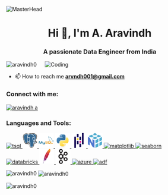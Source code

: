 ![MasterHead](https://camo.githubusercontent.com/f401c2aa72bf748bd1aae72b2768d9ff07dc8ec2131780f36fa689bdd6f2c5fc/68747470733a2f2f692e70696e696d672e636f6d2f6f726967696e616c732f30662f32352f65342f30663235653436363863316337373430623565643431383335333339643637662e676966)
<h1 align="center">Hi 👋, I'm A. Aravindh</h1>
<h3 align="center">A passionate Data Engineer from India</h3>

<img align="right" alt="Coding" width="400" src="https://encrypted-tbn0.gstatic.com/images?q=tbn:ANd9GcRIeAzCnqfE6R0GVCOg1b9YMhh6TrqcP5mJew&s" />

<p align="left"> <img src="https://komarev.com/ghpvc/?username=aravindh0&label=Profile%20views&color=0e75b6&style=flat" alt="aravindh0" /> </p>

- 📫 How to reach me **arvndh001@gmail.com**

<h3 align="left">Connect with me:</h3>
<p align="left">
<a href="https://www.linkedin.com/in/aravindh-a-8b9888249/" target="blank"><img align="center" src="https://raw.githubusercontent.com/rahuldkjain/github-profile-readme-generator/master/src/images/icons/Social/linked-in-alt.svg" alt="aravindh a" height="30" width="40" /></a>
</p>

<h3 align="left">Languages and Tools:</h3>
<p align="left"> 
    <a href="https://www.microsoft.com/en-us/sql-server" target="_blank" rel="noreferrer"> 
        <img src="https://www.svgrepo.com/show/303229/microsoft-sql-server-logo.svg" alt="tsql" width="40" height="40"/> 
    </a> 
    <a href="https://www.postgresql.org/" target="_blank" rel="noreferrer"> 
        <img src="https://raw.githubusercontent.com/devicons/devicon/master/icons/postgresql/postgresql-original.svg" alt="postgresql" width="40" height="40"/> 
    </a> 
    <a href="https://www.mysql.com/" target="_blank" rel="noreferrer"> 
        <img src="https://raw.githubusercontent.com/devicons/devicon/master/icons/mysql/mysql-original-wordmark.svg" alt="mysql" width="40" height="40"/> 
    </a> 
    <a href="https://www.python.org" target="_blank" rel="noreferrer"> 
        <img src="https://raw.githubusercontent.com/devicons/devicon/master/icons/python/python-original.svg" alt="python" width="40" height="40"/> 
    </a> 
    <a href="https://pandas.pydata.org/" target="_blank" rel="noreferrer"> 
        <img src="https://raw.githubusercontent.com/devicons/devicon/2ae2a900d2f041da66e950e4d48052658d850630/icons/pandas/pandas-original.svg" alt="pandas" width="40" height="40"/> 
    </a> 
    <a href="https://numpy.org/" target="_blank" rel="noreferrer"> 
        <img src="https://raw.githubusercontent.com/devicons/devicon/master/icons/numpy/numpy-original.svg" alt="numpy" width="40" height="40"/> 
    </a> 
    <a href="https://matplotlib.org/" target="_blank" rel="noreferrer"> 
        <img src="https://www.vectorlogo.zone/logos/python-matplotlib/python-matplotlib-icon.svg" alt="matplotlib" width="40" height="40"/> 
    </a> 
    <a href="https://seaborn.pydata.org/" target="_blank" rel="noreferrer"> 
        <img src="https://seaborn.pydata.org/_images/logo-mark-lightbg.svg" alt="seaborn" width="40" height="40"/> 
    </a> 
    <a href="https://databricks.com/" target="_blank" rel="noreferrer"> 
        <img src="https://upload.wikimedia.org/wikipedia/commons/thumb/6/63/Databricks_Logo.png/768px-Databricks_Logo.png" alt="databricks" width="40" height="40"/> 
    </a> 
    <a href="https://spark.apache.org/" target="_blank" rel="noreferrer"> 
        <img src="https://raw.githubusercontent.com/devicons/devicon/master/icons/apache/apache-original.svg" alt="pyspark" width="40" height="40"/> 
    </a> 
    <a href="https://kafka.apache.org/" target="_blank" rel="noreferrer"> 
        <img src="https://raw.githubusercontent.com/devicons/devicon/master/icons/apachekafka/apachekafka-original.svg" alt="kafka" width="40" height="40"/> 
    </a> 
    <a href="https://azure.microsoft.com/en-in/" target="_blank" rel="noreferrer"> 
        <img src="https://www.vectorlogo.zone/logos/microsoft_azure/microsoft_azure-icon.svg" alt="azure" width="40" height="40"/> 
    </a> 
    <a href="https://learn.microsoft.com/en-us/azure/data-factory/" target="_blank" rel="noreferrer"> 
        <img src="https://upload.wikimedia.org/wikipedia/commons/e/ee/Microsoft_Azure_Logo.svg" alt="adf" width="40" height="40"/> 
    </a> 
</p>

<p><img align="left" src="https://github-readme-stats.vercel.app/api/top-langs?username=aravindh0&show_icons=true&locale=en&layout=compact" alt="aravindh0" /></p>

<p>&nbsp;<img align="center" src="https://github-readme-stats.vercel.app/api?username=aravindh0&show_icons=true&locale=en" alt="aravindh0" /></p>

<p><img align="center" src="https://github-readme-streak-stats.herokuapp.com/?user=aravindh0&" alt="aravindh0" /></p>
